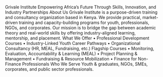 Grivale Institute
Empowering Africa’s Future Through Skills, Innovation, and Industry Partnerships
About Us
Grivale Institute is a purpose-driven training and consultancy organization based in Kenya. We provide practical, market-driven training and capacity-building programs for youth, professionals, NGOs, and corporates. Our mission is to bridge the gap between academic theory and real-world skills by offering industry-aligned learning, mentorship, and placement.
What We Offer
• Professional Development Courses
• Industry-Linked Youth Career Pathways
• Organizational Consultancy (HR, MEAL, Fundraising, etc.)
Flagship Courses
• Monitoring, Evaluation, Accountability & Learning (MEAL)
• Project Planning & Management
• Fundraising & Resource Mobilization
• Finance for Non-Finance Professionals
Who We Serve
Youth & graduates, NGOs, SMEs, corporates, and public sector professionals.
